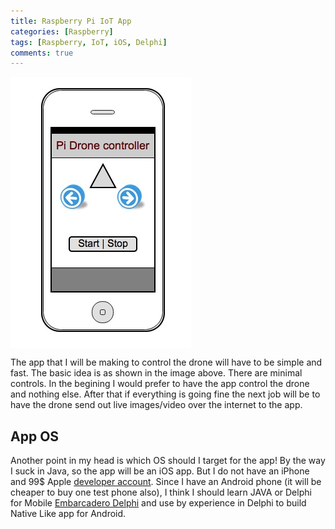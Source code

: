 ```yaml
---
title: Raspberry Pi IoT App
categories: [Raspberry]
tags: [Raspberry, IoT, iOS, Delphi]
comments: true
---
```



<div>
	<img align="middle" src="/img/Raspberry_Pi/Pi_iOT_App.jpg" >
</div>

<p> </p>
The app that I will be making to control the drone will have to be simple and fast. The basic idea is as shown in the image above.
There are minimal controls. 
In the begining I would prefer to have the app control the drone and nothing else. After that if everything is going fine the next 
job will be to have the drone send out live images/video over the internet to the app.

App OS
------------
Another point in my head is which OS should I target for the app!
By the way I suck in Java, so the app will be an iOS app. But I do not have an iPhone and 99$ Apple [developer account](http://developer.apple.com).
Since I have an Android phone (it will be cheaper to buy one test phone also), I think I should learn JAVA or Delphi for Mobile [Embarcadero Delphi](http://www.embarcadero.com/products/delphi)
and use by experience in Delphi to build Native Like app for Android.



